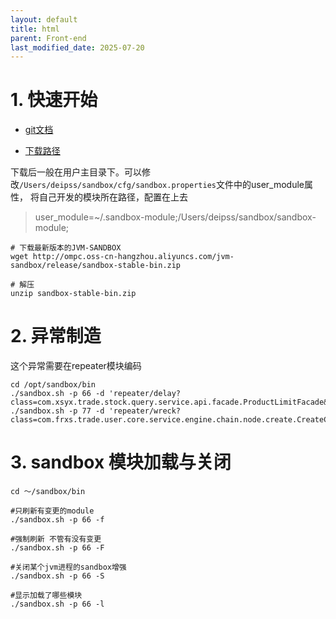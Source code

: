 ```yaml
---
layout: default
title: html
parent: Front-end
last_modified_date: 2025-07-20
---
```


# 1. 快速开始

- [git文档](https://github.com/alibaba/jvm-sandbox/wiki/USER-QUICK-START)
 
- [下载路径](http://ompc.oss-cn-hangzhou.aliyuncs.com/jvm-sandbox/release/sandbox-stable-bin.zip)

下载后一般在用户主目录下。可以修改`/Users/deipss/sandbox/cfg/sandbox.properties`文件中的user_module属性，
将自己开发的模块所在路径，配置在上去

> user_module=~/.sandbox-module;/Users/deipss/sandbox/sandbox-module;

```shell
# 下载最新版本的JVM-SANDBOX
wget http://ompc.oss-cn-hangzhou.aliyuncs.com/jvm-sandbox/release/sandbox-stable-bin.zip

# 解压
unzip sandbox-stable-bin.zip
``` 

# 2. 异常制造

这个异常需要在repeater模块编码

```shell
cd /opt/sandbox/bin
./sandbox.sh -p 66 -d 'repeater/delay?class=com.xsyx.trade.stock.query.service.api.facade.ProductLimitFacade&method=queryLimit&delay=800'
./sandbox.sh -p 77 -d 'repeater/wreck?class=com.frxs.trade.user.core.service.engine.chain.node.create.CreateCoreProcessorNode&method=process&type=RuntimeException'
```

# 3. sandbox 模块加载与关闭

```shell
cd ～/sandbox/bin

#只刷新有变更的module
./sandbox.sh -p 66 -f 

#强制刷新 不管有没有变更
./sandbox.sh -p 66 -F

#关闭某个jvm进程的sandbox增强 
./sandbox.sh -p 66 -S 

#显示加载了哪些模块
./sandbox.sh -p 66 -l
```